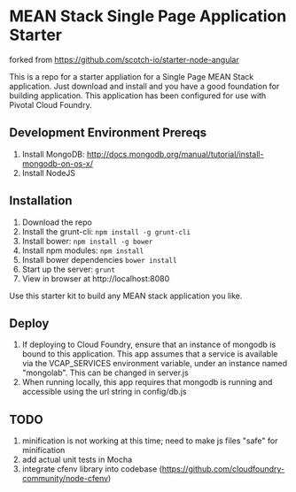 # MEAN Stack Single Page Application Starter 
forked from https://github.com/scotch-io/starter-node-angular

This is a repo for a starter appliation for a Single Page MEAN Stack application. Just download and install and you have a good foundation for building application. This application has been configured for use with Pivotal Cloud Foundry.

## Development Environment Prereqs
1. Install MongoDB: http://docs.mongodb.org/manual/tutorial/install-mongodb-on-os-x/
1. Install NodeJS

## Installation
1. Download the repo
1. Install the grunt-cli: `npm install -g grunt-cli`
1. Install bower: `npm install -g bower`
1. Install npm modules: `npm install`
1. Install bower dependencies `bower install`
1. Start up the server: `grunt`
1. View in browser at http://localhost:8080

Use this starter kit to build any MEAN stack application you like.

## Deploy
1. If deploying to Cloud Foundry, ensure that an instance of mongodb is bound to this application. This app assumes that a service is available via the VCAP_SERVICES environment variable, under an instance named "mongolab". This can be changed in server.js
1. When running locally, this app requires that mongodb is running and accessible using the url string in config/db.js

## TODO
1. minification is not working at this time; need to make js files "safe" for minification
1. add actual unit tests in Mocha
1. integrate cfenv library into codebase (https://github.com/cloudfoundry-community/node-cfenv)
